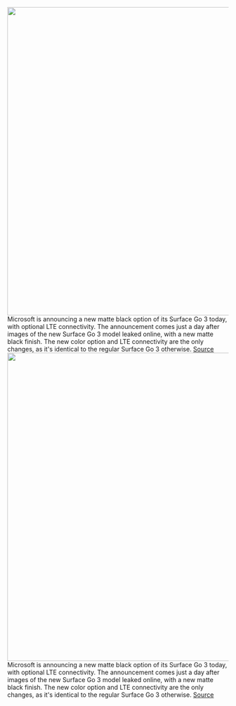 <img src='https://cdn.vox-cdn.com/thumbor/U1M3ClTbSIkVfsdcXglabB9qPUU=/0x0:2640x1760/1200x800/filters:focal(1109x669:1531x1091)/cdn.vox-cdn.com/uploads/chorus_image/image/70374631/surfacego3blacklte.5.jpg' width='700px' /><br/>
Microsoft is announcing a new matte black option of its Surface Go 3 today, with optional LTE connectivity. The announcement comes just a day after images of the new Surface Go 3 model leaked online, with a new matte black finish. The new color option and LTE connectivity are the only changes, as it's identical to the regular Surface Go 3 otherwise.
<a href='https://www.theverge.com/22878315/microsoft-surface-go-3-matte-black-lte-feature-release-date-pricing'> Source <a/><img src='https://cdn.vox-cdn.com/thumbor/U1M3ClTbSIkVfsdcXglabB9qPUU=/0x0:2640x1760/1200x800/filters:focal(1109x669:1531x1091)/cdn.vox-cdn.com/uploads/chorus_image/image/70374631/surfacego3blacklte.5.jpg' width='700px' /><br/>
Microsoft is announcing a new matte black option of its Surface Go 3 today, with optional LTE connectivity. The announcement comes just a day after images of the new Surface Go 3 model leaked online, with a new matte black finish. The new color option and LTE connectivity are the only changes, as it's identical to the regular Surface Go 3 otherwise.
<a href='https://www.theverge.com/22878315/microsoft-surface-go-3-matte-black-lte-feature-release-date-pricing'> Source <a/>